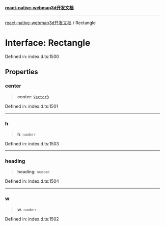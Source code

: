 [**react-native-webmap3d开发文档**](../README.md)

***

[react-native-webmap3d开发文档](../globals.md) / Rectangle

# Interface: Rectangle

Defined in: index.d.ts:1500

## Properties

### center

> **center**: [`Vector3`](Vector3.md)

Defined in: index.d.ts:1501

***

### h

> **h**: `number`

Defined in: index.d.ts:1503

***

### heading

> **heading**: `number`

Defined in: index.d.ts:1504

***

### w

> **w**: `number`

Defined in: index.d.ts:1502
